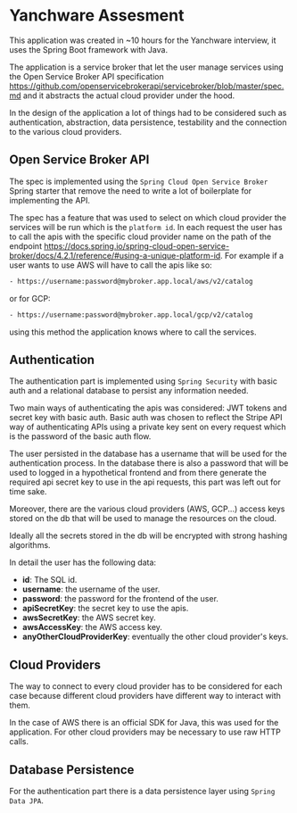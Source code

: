 # Yanchware Assesment


This application was created in ~10 hours for the Yanchware interview, it uses the Spring Boot framework with Java.

The application is a service broker that let the user manage services using the Open Service Broker API specification https://github.com/openservicebrokerapi/servicebroker/blob/master/spec.md and it abstracts the actual cloud provider under the hood.

In the design of the application a lot of things had to be considered such as authentication, abstraction, data persistence, testability and the connection to the various cloud providers.

## Open Service Broker API

The spec is implemented using the `Spring Cloud Open Service Broker` Spring starter that remove the need to write a lot of boilerplate for implementing the API.

The spec has a feature that was used to select on which cloud provider the services will be run which is the `platform id`. In each request the user has to call the apis with the specific cloud provider name on the path of the endpoint https://docs.spring.io/spring-cloud-open-service-broker/docs/4.2.1/reference/#using-a-unique-platform-id. For example if a user wants to use AWS will have to call the apis like so:

```bash
- https://username:password@mybroker.app.local/aws/v2/catalog
```

or for GCP:

```bash
- https://username:password@mybroker.app.local/gcp/v2/catalog
```


using this method the application knows where to call the services.


## Authentication

The authentication part is implemented using `Spring Security` with basic auth and a relational database to persist any information needed. 


Two main ways of authenticating the apis was considered: JWT tokens and secret key with basic auth.
Basic auth was chosen to reflect the Stripe API way of authenticating APIs using a private key sent on every request which is the password of the basic auth flow. 


The user persisted in the database has a username that will be used for the authentication process. In the database there is also a password that will be used to logged in a hypothetical frontend and from there generate the required api secret key to use in the api requests, this part was left out for time sake.

Moreover, there are the various cloud providers (AWS, GCP...) access keys stored on the db that will be used to manage the resources on the cloud.

Ideally all the secrets stored in the db will be encrypted with strong hashing algorithms.

In detail the user has the following data:

- **id**: The SQL id.
- **username**: the username of the user.
- **password**: the password for the frontend of the user.
- **apiSecretKey**: the secret key to use the apis.
- **awsSecretKey**: the AWS secret key.
- **awsAccessKey**: the AWS access key.
- **anyOtherCloudProviderKey**: eventually the other cloud provider's keys.


## Cloud Providers

The way to connect to every cloud provider has to be considered for each case because different cloud providers have different way to interact with them. 

In the case of AWS there is an official SDK for Java, this was used for the application. 
For other cloud providers may be necessary to use raw HTTP calls.

## Database Persistence

For the authentication part there is a data persistence layer using `Spring Data JPA`.

